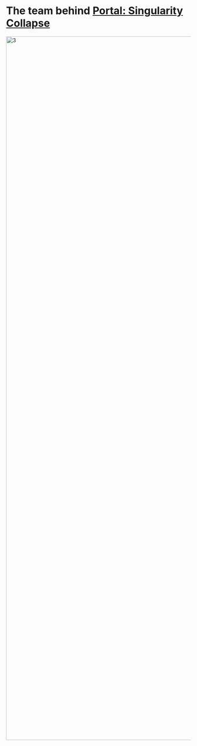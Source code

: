

# The team behind [Portal: Singularity Collapse](https://store.steampowered.com/app/2882850/Portal_Singularity_Collapse/)

<img width="1920" alt="3" src="https://github.com/user-attachments/assets/66cb2daf-58c6-4738-b68c-ac9c5e702633" />
